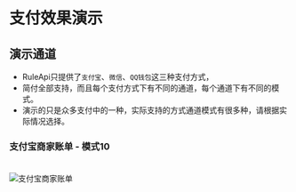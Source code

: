 # 支付效果演示

## 演示通道

- RuleApi只提供了`支付宝`、`微信`、`QQ钱包`这三种支付方式，
- 简付全部支持，而且每个支付方式下有不同的通道，每个通道下有不同的模式。
- 演示的只是众多支付中的一种，实际支持的方式通道模式有很多种，请根据实际情况选择。

### 支付宝商家账单 - 模式10

<img class="center" src="/RuleProject/gp_20241020_39032_1_v_gif.gif" alt="支付宝商家账单"/>

<style>
    .center {
         position: relative;
         margin-top: 20px;
    }
</style>

